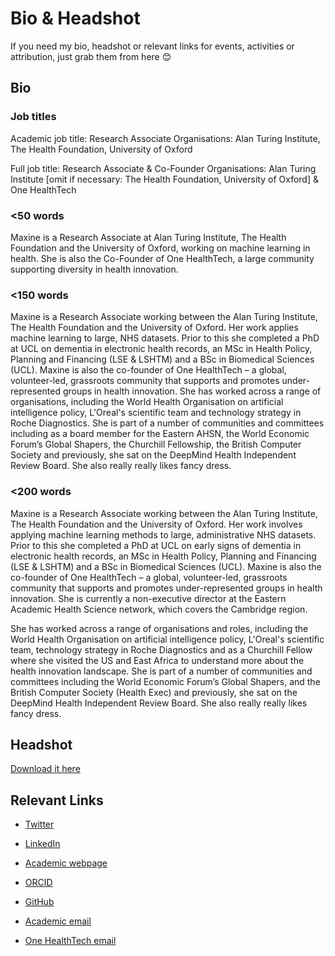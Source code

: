 # Bio & Headshot 

If you need my bio, headshot or relevant links for events, activities or attribution, just grab them from here 😊

## Bio 

### Job titles

Academic job title: Research Associate
Organisations: Alan Turing Institute, The Health Foundation, University of Oxford

Full job title: Research Associate & Co-Founder
Organisations: Alan Turing Institute [omit if necessary: The Health Foundation, University of Oxford] & One HealthTech

### <50 words 
Maxine is a Research Associate at Alan Turing Institute, The Health Foundation and the University of Oxford, working on machine learning in health. She is also the Co-Founder of One HealthTech, a large community supporting diversity in health innovation.

### <150 words 
Maxine is a Research Associate working between the Alan Turing Institute, The Health Foundation and the University of Oxford. Her work applies machine learning to large, NHS datasets. Prior to this she completed a PhD at UCL on dementia in electronic health records, an MSc in Health Policy, Planning and Financing (LSE & LSHTM) and a BSc in Biomedical Sciences (UCL). Maxine is also the co-founder of One HealthTech – a global, volunteer-led, grassroots  community that supports and promotes under-represented groups in health innovation. She has worked across a range of organisations, including the World Health Organisation on artificial intelligence policy, L'Oreal's scientific team and technology strategy in Roche Diagnostics. She is part of a number of communities and committees including as a board member for the Eastern AHSN, the World Economic Forum’s Global Shapers, the Churchill Fellowship, the British Computer Society and previously, she sat on the DeepMind Health Independent Review Board. She also really really likes fancy dress.

### <200 words 
Maxine is a Research Associate working between the Alan Turing Institute, The Health Foundation and the University of Oxford. Her work involves applying machine learning methods to large, administrative NHS datasets. Prior to this she completed a PhD at UCL on early signs of dementia in electronic health records, an MSc in Health Policy, Planning and Financing (LSE & LSHTM) and a BSc in Biomedical Sciences (UCL). Maxine is also the co-founder of One HealthTech – a global, volunteer-led, grassroots  community that supports and promotes under-represented groups in health innovation. She is currently a non-executive director at the Eastern Academic Health Science network, which covers the Cambridge region.

She has worked across a range of organisations and roles, including the World Health Organisation on artificial intelligence policy, L'Oreal's scientific team, technology strategy in Roche Diagnostics and as a Churchill Fellow where she visited the US and East Africa to understand more about the health innovation landscape. She is part of a number of communities and committees including the World Economic Forum’s Global Shapers, and the British Computer Society (Health Exec) and previously, she sat on the DeepMind Health Independent Review Board. She also really really likes fancy dress.

## Headshot

[Download it here](https://raw.githubusercontent.com/maximacki/headshot-bio/master/Maxine%20Mackintosh%20Headshot.jpg)

## Relevant Links

- [Twitter](https://twitter.com/Maxi_Macki)
- [LinkedIn](https://www.linkedin.com/in/maxinemackintosh/)
- [Academic webpage](https://www.turing.ac.uk/people/researchers/maxine-mackintosh)
- [ORCID](https://orcid.org/0000-0003-3740-1302)
- [GitHub](https://github.com/maximacki)

- [Academic email](mailto:mmackintosh@turing.ac.uk)
- [One HealthTech email](mailto:maxine@onehealthtech.com)
